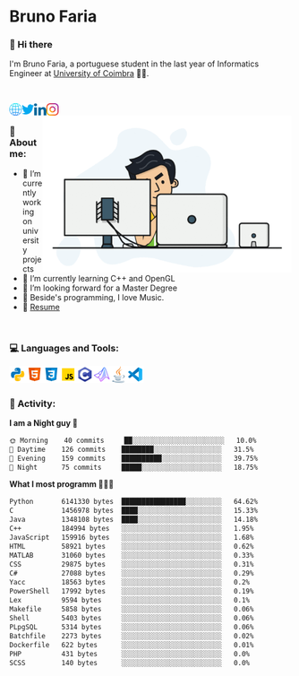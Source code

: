 # Bruno Faria

### 👋 Hi there

I'm Bruno Faria, a portuguese student in the last year of Informatics Engineer at [University of Coimbra](uc.pt/en) 👨‍🎓.

<br/>

[<img align="left" width="22px" alt="Website" src="https://github.com/brunofaria1322/brunofaria1322/blob/master/assets/social/global.svg"/>][website]
[<img align="left" width="22px" alt="Twitter" src="https://github.com/brunofaria1322/brunofaria1322/blob/master/assets/social/twitter.svg"/>][twitter]
[<img align="left" width="22px" alt="LinkedIn" src="https://github.com/brunofaria1322/brunofaria1322/blob/master/assets/social/linkedin.svg"/>][linkedin]
[<img align="left" width="22px" alt="Instagram" src="https://github.com/brunofaria1322/brunofaria1322/blob/master/assets/social/instagram.svg"/>][instagram]

<img align="right" height = "280" alt="GIF" src="https://github.com/brunofaria1322/brunofaria1322/blob/master/assets/animation.gif"/>

<br />

### 📕 About me:

- 🔭 I’m currently working on university projects
- 🌱 I’m currently learning C++ and OpenGL
- 💼 I’m looking forward for a Master Degree
- 💙 Beside's programming, I love Music.
- 📝 [Resume](https://en.wikipedia.org/wiki/HTTP_404)


<br />

### 💻 Languages and Tools:

<img align="left" width="30px" alt= "Python" src="https://github.com/brunofaria1322/brunofaria1322/blob/master/assets/skills/python.svg"/>
<img align="left" width="30px" alt= "Html5" src="https://github.com/brunofaria1322/brunofaria1322/blob/master/assets/skills/html5.svg"/>
<img align="left" width="30px" alt= "Css3" src="https://github.com/brunofaria1322/brunofaria1322/blob/master/assets/skills/css3.svg"/>
<img align="left" width="30px" alt= "JavaScript" src="https://github.com/brunofaria1322/brunofaria1322/blob/master/assets/skills/javascript.svg"/>
<img align="left" width="30px" alt= "C" src="https://github.com/brunofaria1322/brunofaria1322/blob/master/assets/skills/c.svg"/>
<img align="left" width="30px" alt= "Matlab" src="https://github.com/brunofaria1322/brunofaria1322/blob/master/assets/skills/matlab.svg"/>
<img align="left" width="30px" alt= "Java" src="https://github.com/brunofaria1322/brunofaria1322/blob/master/assets/skills/java.svg"/>
<img align="left" width="30px" alt= "Visual Studio Code" src="https://github.com/brunofaria1322/brunofaria1322/blob/master/assets/skills/vscode.svg"/>

<br />
<br />

### 🚩 Activity:

<!--START_SECTION:stats-->
**I am a Night guy 🌙** 

```text
🌞 Morning    40 commits     ██░░░░░░░░░░░░░░░░░░░░░░░	10.0% 
🌆 Daytime    126 commits    ████████░░░░░░░░░░░░░░░░░	31.5% 
🌃 Evening    159 commits    ██████████░░░░░░░░░░░░░░░	39.75% 
🌙 Night      75 commits     █████░░░░░░░░░░░░░░░░░░░░	18.75%

```
**What I most programm 👨🏽‍💻** 

```text
Python       6141330 bytes  ████████████████░░░░░░░░░	64.62% 
C            1456978 bytes  ████░░░░░░░░░░░░░░░░░░░░░	15.33% 
Java         1348108 bytes  ████░░░░░░░░░░░░░░░░░░░░░	14.18% 
C++          184994 bytes   ░░░░░░░░░░░░░░░░░░░░░░░░░	1.95% 
JavaScript   159916 bytes   ░░░░░░░░░░░░░░░░░░░░░░░░░	1.68% 
HTML         58921 bytes    ░░░░░░░░░░░░░░░░░░░░░░░░░	0.62% 
MATLAB       31060 bytes    ░░░░░░░░░░░░░░░░░░░░░░░░░	0.33% 
CSS          29875 bytes    ░░░░░░░░░░░░░░░░░░░░░░░░░	0.31% 
C#           27088 bytes    ░░░░░░░░░░░░░░░░░░░░░░░░░	0.29% 
Yacc         18563 bytes    ░░░░░░░░░░░░░░░░░░░░░░░░░	0.2% 
PowerShell   17992 bytes    ░░░░░░░░░░░░░░░░░░░░░░░░░	0.19% 
Lex          9594 bytes     ░░░░░░░░░░░░░░░░░░░░░░░░░	0.1% 
Makefile     5858 bytes     ░░░░░░░░░░░░░░░░░░░░░░░░░	0.06% 
Shell        5403 bytes     ░░░░░░░░░░░░░░░░░░░░░░░░░	0.06% 
PLpgSQL      5314 bytes     ░░░░░░░░░░░░░░░░░░░░░░░░░	0.06% 
Batchfile    2273 bytes     ░░░░░░░░░░░░░░░░░░░░░░░░░	0.02% 
Dockerfile   622 bytes      ░░░░░░░░░░░░░░░░░░░░░░░░░	0.01% 
PHP          431 bytes      ░░░░░░░░░░░░░░░░░░░░░░░░░	0.0% 
SCSS         140 bytes      ░░░░░░░░░░░░░░░░░░░░░░░░░	0.0%
```


<!--END_SECTION:stats-->


[website]: https://brunofaria1322.github.io
[twitter]: https://twitter.com/brunofaria_1322
[instagram]: https://instagram.com/brunofaria_1322
[linkedin]: https://linkedin.com/in/bruno-faria
